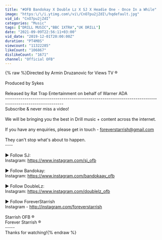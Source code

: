 ```yaml
---
title: "#OFB Bandokay X Double Lz X SJ X Headie One - Once In a While"
image: "https:\/\/i.ytimg.com\/vi\/CnO7pu2jZdI\/hqdefault.jpg"
vid_id: "CnO7pu2jZdI"
categories: "Music"
tags: ["DRILL MUSIC","BBC 1XTRA","UK DRILL"]
date: "2021-09-09T22:56:11+03:00"
vid_date: "2019-12-01T20:00:00Z"
duration: "PT4M8S"
viewcount: "11322285"
likeCount: "106867"
dislikeCount: "1671"
channel: "Official OFB"
---
```

{% raw %}Directed by Armin Druzanovic for Views TV ® <br /><br />Produced by Sykes<br /><br />Released by Rat Trap Entertainment on behalf of Warner ADA<br />------------------------------------------------------------------------------------------------------------<br />Subscribe &amp; never miss a video! <br /><br />We will be bringing you the best in Drill music + content across the internet. <br /><br />If you have any enquiries, please get in touch - foreverstarrish@gmail.com<br /><br />They can't stop what's about to happen. <br />----<br /><br />► Follow SJ:<br />Instagram: <a rel="nofollow" target="blank" href="https://www.instagram.com/sj_ofb">https://www.instagram.com/sj_ofb</a><br /><br />► Follow Bandokay:<br />Instagram: <a rel="nofollow" target="blank" href="https://www.instagram.com/bandokaay_ofb">https://www.instagram.com/bandokaay_ofb</a><br /><br />► Follow DoubleLz:<br />Instagram: <a rel="nofollow" target="blank" href="https://www.instagram.com/doublelz_ofb">https://www.instagram.com/doublelz_ofb</a><br /><br />► Follow ForeverStarrish<br />Instagram - <a rel="nofollow" target="blank" href="http://instagram.com/foreverstarrish">http://instagram.com/foreverstarrish</a><br /><br />Starrish OFB ®<br />Forever Starrish ®<br />-----<br />Thanks for watching!{% endraw %}
